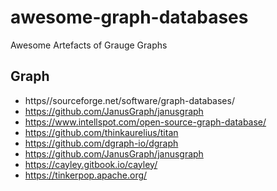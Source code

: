 # awesome-graph-databases
Awesome Artefacts of Grauge Graphs

## Graph
- https//sourceforge.net/software/graph-databases/
- https://github.com/JanusGraph/janusgraph
- https://www.intellspot.com/open-source-graph-database/
- https://github.com/thinkaurelius/titan
- https://github.com/dgraph-io/dgraph
- https://github.com/JanusGraph/janusgraph
- https://cayley.gitbook.io/cayley/
- https://tinkerpop.apache.org/
